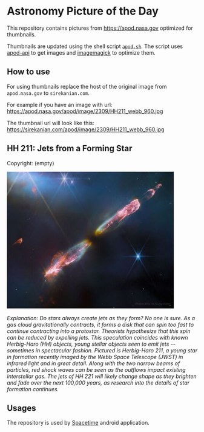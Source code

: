 # Astronomy Picture of the Day

This repository contains pictures from https://apod.nasa.gov optimized for thumbnails.

Thumbnails are updated using the shell script [`apod.sh`](apod.sh). The script
uses [apod-api](https://github.com/nasa/apod-api) to get images and [imagemagick](https://imagemagick.org) to
optimize them.

## How to use

For using thumbnails replace the host of the original image from `apod.nasa.gov` to `sirekanian.com`.

For example if you have an image with url:<br>
https://apod.nasa.gov/apod/image/2309/HH211_webb_960.jpg

The thumbnail url will look like this:<br>
https://sirekanian.com/apod/image/2309/HH211_webb_960.jpg

## HH 211: Jets from a Forming Star

Copyright: (empty)

[![the picture of the day][1]][2]

_Explanation: Do stars always create jets as they form? No one is sure. As a gas cloud gravitationally contracts, it forms a disk that can spin too fast to continue contracting into a protostar.  Theorists hypothesize that this spin can be reduced by expelling jets. This speculation coincides with known Herbig-Haro (HH) objects, young stellar objects seen to emit jets -- sometimes in spectacular fashion. Pictured is Herbig-Haro 211, a young star in formation recently imaged by the Webb Space Telescope (JWST) in infrared light and in great detail.  Along with the two narrow beams of particles, red shock waves can be seen as the outflows impact existing interstellar gas. The jets of HH 221 will likely change shape as they brighten and fade over the next 100,000 years, as research into the details of star formation continues._

## Usages

The repository is used by [Spacetime][3] android application.

[1]: image/2309/HH211_webb_960.jpg

[2]: https://apod.nasa.gov/apod/image/2309/HH211_webb_960.jpg

[3]: https://github.com/sirekanian/spacetime
